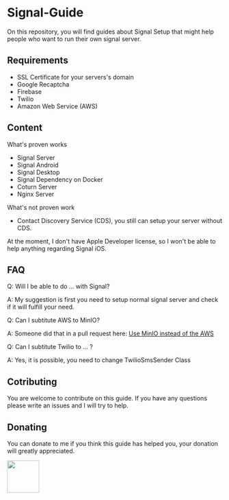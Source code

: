 # Signal-Guide
On this repository, you will find guides about Signal Setup that might help people who want to run their own signal server.

## Requirements
* SSL Certificate for your servers's domain 
* Google Recaptcha
* Firebase
* Twilio
* Amazon Web Service (AWS)

## Content
What's proven works
* Signal Server
* Signal Android
* Signal Desktop
* Signal Dependency on Docker
* Coturn Server
* Nginx Server

What's not proven work
* Contact Discovery Service (CDS), you still can setup your server without CDS.

At the moment, I don't have Apple Developer license, so I won't be able to help anything regarding Signal iOS.

## FAQ
Q: Will I be able to do ... with Signal?

A: My suggestion is first you need to setup normal signal server and check if it will fulfill your need. 

Q: Can I subtitute AWS to MinIO?

A: Someone did that in a pull request here: <a href="https://github.com/signalapp/Signal-Server/pull/76">Use MinIO instead of the AWS</a>

Q: Can I subtitute Twilio to ... ?

A: Yes, it is possible, you need to change TwilioSmsSender Class

## Cotributing
You are welcome to contribute on this guide. If you have any questions please write an issues and I will try to help.

## Donating
You can donate to me if you think this guide has helped you, your donation will greatly appreciated.

<a href ="https://www.paypal.me/indrawp" target="_blank"><img src="https://raw.githubusercontent.com/stefan-niedermann/paypal-donate-button/master/paypal-donate-button.png" height="75"></a>
